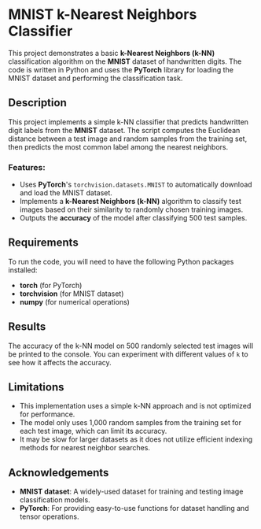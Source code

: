 # MNIST k-Nearest Neighbors Classifier

This project demonstrates a basic **k-Nearest Neighbors (k-NN)** classification algorithm on the **MNIST** dataset of handwritten digits. The code is written in Python and uses the **PyTorch** library for loading the MNIST dataset and performing the classification task.

## Description

This project implements a simple k-NN classifier that predicts handwritten digit labels from the **MNIST** dataset. The script computes the Euclidean distance between a test image and random samples from the training set, then predicts the most common label among the nearest neighbors.

### Features:
- Uses **PyTorch**'s `torchvision.datasets.MNIST` to automatically download and load the MNIST dataset.
- Implements a **k-Nearest Neighbors (k-NN)** algorithm to classify test images based on their similarity to randomly chosen training images.
- Outputs the **accuracy** of the model after classifying 500 test samples.

## Requirements

To run the code, you will need to have the following Python packages installed:

- **torch** (for PyTorch)
- **torchvision** (for MNIST dataset)
- **numpy** (for numerical operations)

## Results

The accuracy of the k-NN model on 500 randomly selected test images will be printed to the console. You can experiment with different values of `k` to see how it affects the accuracy.

## Limitations

- This implementation uses a simple k-NN approach and is not optimized for performance.
- The model only uses 1,000 random samples from the training set for each test image, which can limit its accuracy.
- It may be slow for larger datasets as it does not utilize efficient indexing methods for nearest neighbor searches.

## Acknowledgements

- **MNIST dataset**: A widely-used dataset for training and testing image classification models.
- **PyTorch**: For providing easy-to-use functions for dataset handling and tensor operations.
